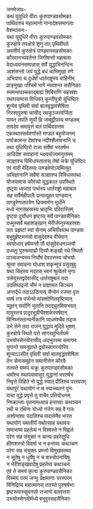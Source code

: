 जनमेजयः-  
कथं युयुधिरे वीराः कुरुपाण्डवसोमकाः  
पार्थिवाश्च महात्मानो नानादेशसमागताः  
वैशम्पायनः-  
यथा युयुधिरे वीराः कुरुपाण्डवसोमकाः  
कुरुक्षेत्रे तपःक्षेत्रे शृणु तत् पृथिवीपते  
अवतीर्य कुरुक्षेत्रं पाण्डवास्सहसोमकाः  
कौरवानभ्यवर्तन्त जिगीषन्तो महाबलाः  
वेदाध्ययनसम्पन्नास् सर्वे युद्धाभिनन्दिनः  
आशंसन्तो जयं युद्धे बधं चाभिमुखा रणे  
अभियाय च दुर्धर्षां धार्तराष्ट्रस्य वाहिनीम्  
प्राङ्मुखाः पश्चिमे भागे न्यवशन्त ससैनिकाः  
स्यमन्तपञ्चकाद्बाह्यं शिबिराणि सहस्रशः  
स्थापयामास विधिवत् कुन्तीपुत्रो युधिष्ठिरः  
शून्येव पृथिवी सर्वा बालवृद्धावशेषिता  
निरश्वपुरुषा चासीद् रथकुञ्जरवर्जिता  
यावत् तपति सूर्यो हि जम्बूद्वीपस्य मण्डलम्  
तावदेव समावृत्तं बलं पार्थिवसत्तम  
एकस्थास्सर्ववर्णास्ते मण्डलं बहुयोजनम्  
पर्याक्रामन्त देशांश्च नदीश्शैलावनानि च  
तथा युधिष्ठिरो राजा सर्वेषां भरतर्षभ  
आदिदेश सवाहानां भक्ष्यभोज्यमनुत्तमम्  
सञ्ज्ञाश्च विविधास्तातास् तेषां चक्रे युधिष्ठिरः  
एवं वादी वेदितव्यः पाण्डवेयोऽयमित्युत  
अभिज्ञानानि सर्वेषां सञ्ज्ञाश्च विविधास्तथा  
योजयामास कौरव्यो युद्धकाल उपस्थिते  
दृष्ट्वा ध्वजाग्रं पार्थस्य धार्तराष्ट्रो महाबलः  
सह सर्वैर्महीपालैः प्रत्यव्यूहत पाण्डवान्  
पाण्डुरेणातपत्रेण ध्रियमाणेन मूर्धनि  
मध्ये नागसहस्रस्य भ्रातृभिः परिवारितम्  
दृष्ट्वा दुर्योधनं हृष्टास् सर्वे पाण्डवसैनिकाः  
दध्मुस्सर्वे महाशङ्खान् भेरीर्जघ्नुस्सहस्रशः  
ततः प्रहृष्टां स्वां सेनाम् अभिवीक्ष्याथ पाण्डवाः  
बभूवुर्हृष्टमनसो वासुदेवश्च वीर्यवान्  
स्वयोधान् हर्षयन्तौ तौ वासुदेवधनञ्जयौ  
दध्मतुः पुरुषव्याघ्रौ दिव्यौ शङ्खौ रथे स्थितौ  
पाञ्चजन्यस्य निर्घोषं देवदत्तस्य चोभयोः  
श्रुत्वा सवाहना योधाश् शकृन्मूत्रं प्रसुस्रुवुः  
यथा सिंहस्य नदतस् स्वनं श्रुत्वेतरे मृगाः  
त्रसेयुस्तद्वदेवासीद् धार्तराष्ट्रबलं तदा  
उदतिष्ठद्रजो भौमं न प्राज्ञायत किञ्चन  
अन्तर्दधे तदाऽऽदित्यस् सैन्येन रजसा वृतः  
ववर्ष तत्र पर्जन्यो मांसशोणितवृष्टिमान्  
व्युक्षन् सर्वाणि भूतानि तदद्भुतमिवाभवत्  
वायुस्तत्र प्रादुरभून्नीचैश्शर्करवर्षवान्  
विनिघ्नंस्तान्यनीकानि व्यधमंश्चैव तद्रजः  
उभे सेने तदा राजन् युद्धाय मुदिते भृशम्  
कुरुक्षेत्रे स्थिते यत्ते सागरक्षुभितोपमे  
उभयोस्सेनयोरासीद् अद्भुतस्स समागमः  
युगान्ते समनुप्राप्ते द्वयोस्सागरयोरिव  
शून्याऽऽसीत् पृथिवी सर्वा बालवृद्धवशेषिता  
तेन सेनासमूहेन समानीत्तेन कौरवैः  
ततस्ते समयं चक्रुः कुरुपाण्डवसोमकाः  
धर्मांश्च स्थापयामासुर् युद्धानां भरतर्षभ  
निवृत्ते विहिते नो युद्धे स्यात् प्रीतिश्च परस्परम्  
यथापुरं यथायोगं न च स्याच्चलनं पुनः  
वाचा युद्धे प्रवृत्ते तु वाचैव प्रतियोधनम्  
निष्क्रान्ताः पृतनामध्यान्न हन्तव्याः कथञ्चन  
रथी च रथिना योध्यो गजेन सह वै गजः  
अश्वेनाश्वः पदातिश्च पादातेनैव भारत  
यथायोगं यथावीर्यं यथोत्साहं यथावयः  
समाभाष्य प्रहर्तव्यं न विश्वस्ते न विह्वले  
परेण सह संयुक्तं न चान्यः प्रहरेद्युधि  
क्षीणशस्त्रो विवर्मा च न हन्तव्यः कथञ्चन  
परेण सह संयुक्तः प्रमत्तो विमुखस्तथा  
न सूतेषु न धुर्येषु न च शस्त्रोपनायिषु  
न भेरीशङ्खवादेषु प्रहर्तव्यं कथञ्चन  
एवं ते समयं कृत्वा कुरुपाण्डवसैनिकाः  
विस्मयं परमं जग्मुः प्रेक्षमाणाः परस्परम्  
विनिद्रित्य महात्मानस् ततस्ते पुरुषर्षभाः  
हृष्टरूपास्सुमनसो राजानो बलवत्तराः  
उभयोस्सेनयोर्मध्ये बभूवुस्सहसैनिकाः  
